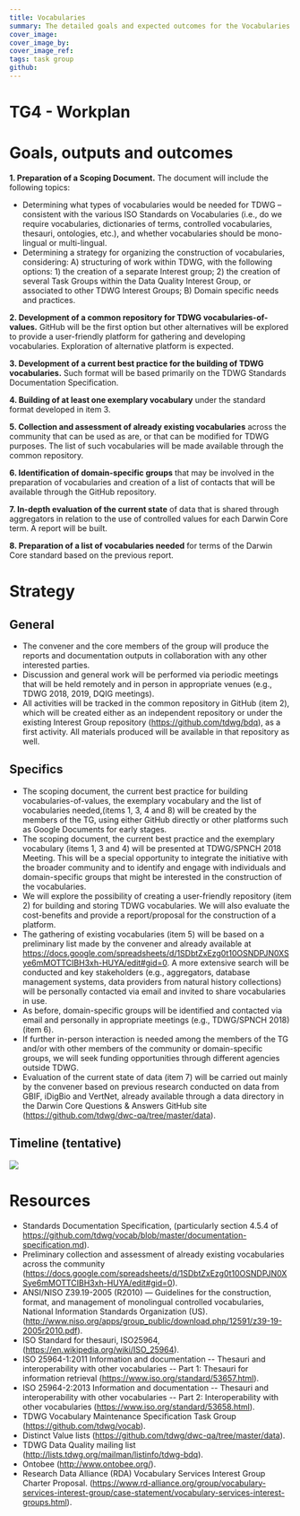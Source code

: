 ```yaml
---
title: Vocabularies
summary: The detailed goals and expected outcomes for the Vocabularies Task Group (TG4), as well as the steps to produce them are described here.
cover_image: 
cover_image_by: 
cover_image_ref: 
tags: task group
github: 
---
```


# TG4 - Workplan

# Goals, outputs and outcomes
**1. Preparation of a Scoping Document.** The document will include the following topics:
  - Determining what types of vocabularies would be needed for TDWG – consistent with the various ISO Standards on Vocabularies (i.e., do we require vocabularies, dictionaries of terms, controlled vocabularies, thesauri, ontologies, etc.), and whether vocabularies should be mono-lingual or multi-lingual.
  - Determining a strategy for organizing the construction of vocabularies, considering: A) structuring of work within TDWG, with the following options: 1) the creation of a separate Interest group; 2) the creation of several Task Groups within the Data Quality Interest Group, or associated to other TDWG Interest Groups; B) Domain specific needs and practices.
  
**2. Development of a common repository for TDWG vocabularies-of-values.** GitHub will be the first option but other alternatives will be explored to provide a user-friendly platform for gathering and developing vocabularies. Exploration of alternative platform is expected.

**3. Development of a current best practice for the building of TDWG vocabularies.** Such format will be based primarily on the TDWG Standards Documentation Specification.

**4. Building of at least one exemplary vocabulary** under the standard format developed in item 3.

**5. Collection and assessment of already existing vocabularies** across the community that can be used as are, or that can be modified for TDWG purposes. The list of such vocabularies will be made available through the common repository.

**6. Identification of domain-specific groups** that may be involved in the preparation of vocabularies and creation of a list of contacts that will be available through the GitHub repository.

**7. In-depth evaluation of the current state** of data that is shared through aggregators in relation to the use of controlled values for each Darwin Core term. A report will be built.

**8. Preparation of a list of vocabularies needed** for terms of the Darwin Core standard based on the previous report.

# Strategy 
## General
- The convener and the core members of the group will produce the reports and documentation outputs in collaboration with any other interested parties.
- Discussion and general work will be performed via periodic meetings that will be held remotely and in person in appropriate venues (e.g., TDWG 2018, 2019, DQIG meetings).
- All activities will be tracked in the common repository in GitHub (item 2), which will be created either as an independent repository or under the existing Interest Group repository (https://github.com/tdwg/bdq), as a first activity. All materials produced will be available in that repository as well.
## Specifics
- The scoping document, the current best practice for building vocabularies-of-values, the exemplary vocabulary and the list of vocabularies needed,(items 1, 3, 4 and 8) will be created by the members of the TG, using either GitHub directly or other platforms such as Google Documents for early stages.
- The scoping document, the current best practice and the exemplary vocabulary (items 1, 3 and 4) will be presented at TDWG/SPNCH 2018 Meeting. This will be a special opportunity to integrate the initiative with the broader community and to identify and engage with individuals and domain-specific groups that might be interested in the construction of the vocabularies.
- We will explore the possibility of creating a user-friendly repository (item 2) for building and storing TDWG vocabularies. We will also evaluate the cost-benefits and provide a report/proposal for the construction of a platform.
- The gathering of existing vocabularies (item 5) will be based on a preliminary list made by the convener and already available at https://docs.google.com/spreadsheets/d/1SDbtZxEzg0t10OSNDPJN0XSye6mMOTTCIBH3xh-HUYA/edit#gid=0. A more extensive search will be conducted and key stakeholders (e.g., aggregators, database management systems, data providers from natural history collections) will be personally contacted via email and invited to share vocabularies in use.
- As before, domain-specific groups will be identified and contacted via email and personally in appropriate meetings (e.g., TDWG/SPNCH 2018) (item 6).
- If further in-person interaction is needed among the members of the TG and/or with other members of the community or domain-specific groups, we will seek funding opportunities through different agencies outside TDWG.
- Evaluation of the current state of data (item 7) will be carried out mainly by the convener based on previous research conducted on data from GBIF, iDigBio and VertNet, already available through a data directory in the Darwin Core Questions & Answers GitHub site (https://github.com/tdwg/dwc-qa/tree/master/data). 
## Timeline (tentative)
![](https://drive.google.com/uc?export=download&id=0B4sIKK7qrRVITFhGb3I0Qld5Q28)

# Resources
- Standards Documentation Specification, (particularly section 4.5.4 of  https://github.com/tdwg/vocab/blob/master/documentation-specification.md).
- Preliminary collection and assessment of already existing vocabularies across the community (https://docs.google.com/spreadsheets/d/1SDbtZxEzg0t10OSNDPJN0XSye6mMOTTCIBH3xh-HUYA/edit#gid=0).
- ANSI/NISO Z39.19-2005 (R2010) — Guidelines for the construction, format, and management of monolingual controlled vocabularies, National Information Standards Organization (US). (http://www.niso.org/apps/group_public/download.php/12591/z39-19-2005r2010.pdf).
- ISO Standard for thesauri, ISO25964, (https://en.wikipedia.org/wiki/ISO_25964).
- ISO 25964-1:2011 Information and documentation -- Thesauri and interoperability with other vocabularies -- Part 1: Thesauri for information retrieval (https://www.iso.org/standard/53657.html).
- ISO 25964-2:2013 Information and documentation -- Thesauri and interoperability with other vocabularies -- Part 2: Interoperability with other vocabularies (https://www.iso.org/standard/53658.html).
- TDWG Vocabulary Maintenance Specification Task Group (https://github.com/tdwg/vocab).
- Distinct Value lists (https://github.com/tdwg/dwc-qa/tree/master/data).
- TDWG Data Quality mailing list (http://lists.tdwg.org/mailman/listinfo/tdwg-bdq).
- Ontobee (http://www.ontobee.org/).
- Research Data Alliance (RDA) Vocabulary Services Interest Group Charter Proposal. (https://www.rd-alliance.org/group/vocabulary-services-interest-group/case-statement/vocabulary-services-interest-groups.html).
